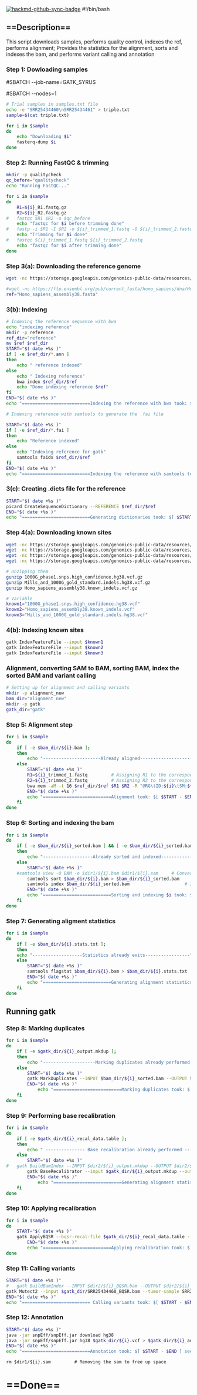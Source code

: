 [![hackmd-github-sync-badge](https://hackmd.io/oxotUGnES4C22V9ELYOOYg/badge)](https://hackmd.io/oxotUGnES4C22V9ELYOOYg)
#!/bin/bash
## ==Description==
This script downloads samples, performs quality control, indexes the ref, performs alignment; Provides the statistics for the alignment, sorts and indexes the bam, and performs variant calling and annotation
### Step 1: Dowloading samples

#SBATCH --job-name=GATK_SYRUS

#SBATCH --nodes=1
```bash
# Trial samples in samples.txt file
echo -e "SRR25434460\nSRR25434461" > triple.txt
sample=$(cat triple.txt)

for i in $sample
do
	echo "Downloading $i"
	fasterq-dump $i
done
```
### Step 2: Running FastQC & trimming
```bash
mkdir -p qualitycheck
qc_before="qualitycheck"
echo "Running FastQC..."

for i in $sample
do
	R1=${i}_R1.fastq.gz
	R2=${i}_R2.fastq.gz
#	fastqc $R1 $R2 -o $qc_before
	echo "fastqc for $i before trimming done"
#	fastp -i $R1 -I $R2 -o ${i}_trimmed_1.fastq -O ${i}_trimmed_2.fastq
	echo "Trimming for $i done"
#	fastqc ${i}_trimmed_1.fastq ${i}_trimmed_2.fastq
	echo "fastqc for $i after trimming done"
done
```
### Step 3(a): Downloading the reference genome
```bash
wget -nc https://storage.googleapis.com/genomics-public-data/resources/broad/hg38/v0/Homo_sapiens_assembly38.fasta

#wget -nc https://ftp.ensembl.org/pub/current_fasta/homo_sapiens/dna/Homo_sapiens.GRCh38.dna.chromosome.13.fa.gz
ref="Homo_sapiens_assembly38.fasta"
```
### 3(b): Indexing

```bash
# Indexing the reference sequence with bwa
echo "indexing reference"
mkdir -p reference
ref_dir="reference"
mv $ref $ref_dir
START="$( date +%s )"
if [ -e $ref_dir/*.ann ]
then
	echo " reference indexed"
else
	echo " Indexing reference"
	bwa index $ref_dir/$ref
	echo "Done indexing reference $ref"
fi
END="$( date +%s )"
echo "==========================Indexing the reference with bwa took: $[ $START - $END ] seconds==========================="

# Indexing reference with samtools to generate the .fai file

START="$( date +%s )"
if [ -e $ref_dir/*.fai ]
then
	echo "Reference indexed"
else
	echo "Indexing reference for gatk"
	samtools faidx $ref_dir/$ref
fi
END="$( date +%s )"
echo "==========================Indexing the reference with samtools took: $[ $START - $END ] seconds==========================="
```
### 3\(c): Creating .dicts file for the reference
```bash
START="$( date +%s )"
picard CreateSequenceDictionary --REFERENCE $ref_dir/$ref
END="$( date +%s )"
echo "==========================Generating dictionaries took: $[ $START - $END ] seconds=========================="
```
### Step 4(a): Downloading known sites
```bash
wget -nc https://storage.googleapis.com/genomics-public-data/resources/broad/hg38/v0/1000G_phase1.snps.high_confidence.hg38.vcf.gz
wget -nc https://storage.googleapis.com/genomics-public-data/resources/broad/hg38/v0/Mills_and_1000G_gold_standard.indels.hg38.vcf.gz
wget -nc https://storage.googleapis.com/genomics-public-data/resources/broad/hg38/v0/Homo_sapiens_assembly38.known_indels.vcf.gz
wget -nc https://storage.googleapis.com/genomics-public-data/resources/broad/hg38/v0/hapmap_3.3.hg38.vcf.gz

# Unzipping them
gunzip 1000G_phase1.snps.high_confidence.hg38.vcf.gz
gunzip Mills_and_1000G_gold_standard.indels.hg38.vcf.gz
gunzip Homo_sapiens_assembly38.known_indels.vcf.gz

# Variable
known1="1000G_phase1.snps.high_confidence.hg38.vcf"
known2="Homo_sapiens_assembly38.known_indels.vcf"
known3="Mills_and_1000G_gold_standard.indels.hg38.vcf"
```
### 4(b): Indexing known sites
```bash
gatk IndexFeatureFile --input $known1
gatk IndexFeatureFile --input $known2
gatk IndexFeatureFile --input $known3
```

### Alignment, converting SAM to BAM, sorting BAM, index the sorted BAM and variant calling
```bash
# Setting up for alignment and calling variants
mkdir -p alignment_new
bam_dir="alignment_new"
mkdir -p gatk
gatk_dir="gatk"
```

### Step 5: Alignment step
```bash
for i in $sample
do
	if [ -e $bam_dir/${i}.bam ];
	then
		echo "----------------------Already aligned-----------------------"
	else
		START="$( date +%s )"
		R1=${i}_trimmed_1.fastq         # Assigning R1 to the corresponding read 1
		R2=${i}_trimmed_2.fastq         # Assigning R2 to the corresponding read 2
		bwa mem -aM -t 16 $ref_dir/$ref $R1 $R2 -R "@RG\tID:${i}\tSM:${i}\tPL:ILLUMINA" | samtools view -Shb - > $bam_dir/${i}.bam          # Generating a bam file directly
		END="$( date +%s )"
		echo "==========================Alignment took: $[ $START - $END ] seconds==========================="
	fi
done
```

### Step 6: Sorting and indexing the bam
```bash
for i in $sample
do
	if [ -e $bam_dir/${i}_sorted.bam ] && [ -e $bam_dir/${i}_sorted.bam.bai ];
	then
		echo "-------------------Already sorted and indexed-------------------"
	else
		START="$( date +%s )"
	#samtools view -O BAM -o $dir1/${i}.bam $dir1/${i}.sam     # Converting the sam into bam
		samtools sort $bam_dir/${i}.bam > $bam_dir/${i}_sorted.bam      # Sorting the bam file
		samtools index $bam_dir/${i}_sorted.bam                     # Indexing the sorted bam
		END="$( date +%s )"
		echo "==========================Sorting and indexing $i took: $[ $START - $END ] seconds========================="
	fi
done
```

### Step 7: Generating aligment statistics
```bash
for i in $sample
do
	if [ -e $bam_dir/${i}.stats.txt ];
	then
	echo "-------------------Statistics already exits-----------------"
	else
		START="$( date +%s )"
		samtools flagstat $bam_dir/${i}.bam > $bam_dir/${i}.stats.txt   # Easy to understand stats for the alignment
		END="$( date +%s )"
		echo "==========================Generating alignment statistics took: $[ $START - $END ] seconds==========================="
	fi
done
```
## Running gatk 
### Step 8: Marking duplicates
```bash
for i in $sample
do
	if [ -e $gatk_dir/${i}_output.mkdup ];
	then
		echo "--------------------Marking duplicates already performed--------------------"
	else
		START="$( date +%s )"
		gatk MarkDuplicates --INPUT $bam_dir/${i}_sorted.bam --OUTPUT $gatk_dir/${i}_output.mkdup --METRICS_FILE $gatk_dir/${i}_output.metrics.txt --REMOVE_DUPLICATES false --CREATE_INDEX true # Generating the mkdup file and the metrics statistics
		END="$( date +%s )"
        	echo "==========================Marking duplicates took: $[ $START - $END ] seconds=================================="
	fi
done
```

### Step 9: Performing base recalibration
```bash
for i in $sample
do
	if [ -e $gatk_dir/${i}_recal_data.table ];
	then
		echo " --------------- Base recalibration already performed -------------------"
	else
		START="$( date +%s )"
#	gatk BuildBamIndex --INPUT $dir2/${i}_output.mkdup --OUTPUT $dir2/${i}_output.mkdup.bam.bai  # Indexing the mkdup file
		gatk BaseRecalibrator --input $gatk_dir/${i}_output.mkdup --output $gatk_dir/${i}_recal_data.table --reference $ref_dir/$ref --known-sites $known1 --known-sites $known2 --known-sites $known3     # Generating the recalibration scores
		END="$( date +%s )"
        	echo "==========================Generating alignment statistics took: $[ $START - $END ] seconds======================================"
	fi
done
```
### Step 10: Applying recalibration
```bash
for i in $sample
do
	START="$( date +%s )"
	gatk ApplyBQSR --bqsr-recal-file $gatk_dir/${i}_recal_data.table --input $bam_dir/${i}_sorted.bam --output $gatk_dir/${i}_BQSR.bam --reference $ref_dir/$ref --create-output-bam-index true # Applying the recalibration scores to the sorted bam
        END="$( date +%s )"
        echo "==========================Applying recalibration took: $[ $START - $END ] seconds======================================"
done
```
### Step 11: Calling variants
```bash
START="$( date +%s )"
#	gatk BuildBamIndex --INPUT $dir2/${i}_BQSR.bam --OUTPUT $dir2/${i}_BQSR.bam.bai    # Indexing the recalibrated bam
gatk Mutect2 --input $gatk_dir/SRR25434460_BQSR.bam --tumor-sample SRR25434460 --input $gatk_dir/SRR25434461_BQSR.bam --normal-sample SRR25434461 --output $gatk_dir/${i}.vcf --reference $ref_dir/$ref   # Variant calling
END="$( date +%s )"
echo "========================== Calling variants took: $[ $START - $END ] seconds======================================"
```

### Step 12: Annotation
```bash
START="$( date +%s )"
java -jar snpEff/snpEff.jar download hg38                                    # Downloading the annotation database
java -jar snpEff/snpEff.jar hg38 $gatk_dir/${i}.vcf > $gatk_dir/${i}_ann.vcf         # Annotating the vcf
END="$( date +%s )"
echo "==========================Annotation took: $[ $START - $END ] seconds======================================"
```

    rm $dir1/${i}.sam         # Removing the sam to free up space
# ==Done==